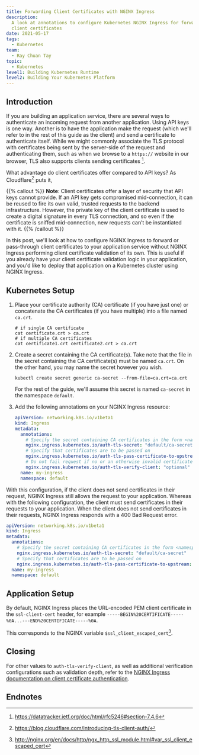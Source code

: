 ```yaml
---
title: Forwarding Client Certificates with NGINX Ingress
description:
  A look at annotations to configure Kubernetes NGINX Ingress for forwarding
  client certificates
date: 2021-05-17
tags:
  - Kubernetes
team:
  - Ray Chuan Tay
topic:
  - Kubernetes
level1: Building Kubernetes Runtime
level2: Building Your Kubernetes Platform
---
```


## Introduction

If you are building an application service, there are several ways to authenticate an incoming request from another application. Using API keys is one way. Another is to have the application make the request (which we'll refer to in the rest of this guide as the client) and send a certificate to authenticate itself. While we might commonly associate the TLS protocol with certificates being sent by the server-side of the request and authenticating them, such as when we browse to a `https://` website in our browser, TLS also supports clients sending certificates [^tls7.4.6].

[^tls7.4.6]: https://datatracker.ietf.org/doc/html/rfc5246#section-7.4.6

What advantage do client certificates offer compared to API keys? As Cloudflare[^Cloudflare] puts it,

{{% callout %}}
**Note**: Client certificates offer a layer of security that API keys cannot provide. If an API key gets compromised mid-connection, it can be reused to fire its own valid, trusted requests to the backend infrastructure. However, the private key of the client certificate is used to create a digital signature in every TLS connection, and so even if the certificate is sniffed mid-connection, new requests can’t be instantiated with it.
{{% /callout %}}

[^Cloudflare]: https://blog.cloudflare.com/introducing-tls-client-auth/

In this post, we'll look at how to configure NGINX Ingress to forward or pass-through client certificates to your application service without NGINX Ingress performing client certificate validation of its own. This is useful if you already have your client certificate validation logic in your application, and you'd like to deploy that application on a Kubernetes cluster using NGINX Ingress.

## Kubernetes Setup

1. Place your certificate authority (CA) certificate (if you have just one) or concatenate the CA certificates (if you have multiple) into a file named `ca.crt`.

   ```shell
   # if single CA certificate
   cat certificate.crt > ca.crt
   # if multiple CA certificates
   cat certificate1.crt certificate2.crt > ca.crt
   ```

2. Create a secret containing the CA certificate(s). Take note that the file in the secret containing the CA certificate(s) must be named `ca.crt`. On the other hand, you may name the secret however you wish.

   ```shell
   kubectl create secret generic ca-secret --from-file=ca.crt=ca.crt
   ```

   For the rest of the guide, we'll assume this secret is named `ca-secret` in the namespace `default`.

3. Add the following annotations on your NGINX Ingress resource:

   ```yaml {linenos=false,hl_lines=["5-10"]}
   apiVersion: networking.k8s.io/v1beta1
   kind: Ingress
   metadata:
     annotations:
       # Specify the secret containing CA certificates in the form <namespace>/<secret name>
       nginx.ingress.kubernetes.io/auth-tls-secret: "default/ca-secret"
       # Specify that certificates are to be passed on
       nginx.ingress.kubernetes.io/auth-tls-pass-certificate-to-upstream: "true"
       # Do not fail request if no or an otherwise invalid certificate is provided
       nginx.ingress.kubernetes.io/auth-tls-verify-client: "optional"
     name: my-ingress
     namespace: default
   ```

With this configuration, if the client does not send certificates in their request, NGINX Ingress still allows the request to your application. Whereas with the following configuration, the client must send certificates in their requests to your application. When the client does not send certificates in their requests, NGINX Ingress responds with a 400 Bad Request error.

```yaml {linenos=false,hl_lines=["5-8"]}
apiVersion: networking.k8s.io/v1beta1
kind: Ingress
metadata:
  annotations:
    # Specify the secret containing CA certificates in the form <namespace>/<secret name>
    nginx.ingress.kubernetes.io/auth-tls-secret: "default/ca-secret"
    # Specify that certificates are to be passed on
    nginx.ingress.kubernetes.io/auth-tls-pass-certificate-to-upstream: "true"
  name: my-ingress
  namespace: default
```

## Application Setup

By default, NGINX Ingress places the URL-encoded PEM client certificate in the `ssl-client-cert` header, for example `-----BEGIN%20CERTIFICATE-----%0A...---END%20CERTIFICATE-----%0A`.

This corresponds to the NGINX variable `$ssl_client_escaped_cert`[^nginx_ssl_cert_docs].

[^nginx_ssl_cert_docs]: http://nginx.org/en/docs/http/ngx_http_ssl_module.html#var_ssl_client_escaped_cert

## Closing

For other values to `auth-tls-verify-client`, as well as additional verification configurations such as validation depth, refer to the [NGINX Ingress documentation on client certificate authentication](https://kubernetes.github.io/ingress-nginx/user-guide/nginx-configuration/annotations/#client-certificate-authentication).

## Endnotes
